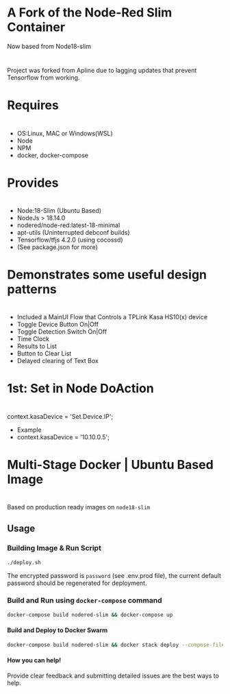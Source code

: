 #
# A Fork of the Node-Red Slim Container
 Now based from Node18-slim
#
 Project was forked from Apline due to lagging updates that prevent Tensorflow from working.  

#
# Requires
#
* OS:Linux, MAC or Windows(WSL)
* Node 
* NPM
* docker, docker-compose

#
# Provides
#
* Node:18-Slim (Ubuntu Based)
* NodeJs > 18.14.0  
* nodered/node-red:latest-18-minimal
* apt-utils (Uninterrupted debconf builds)
* Tensorflow/tfjs 4.2.0 (using cocossd)
* (See package.json for more)

#
#  Demonstrates some useful design patterns 
#
* Included a MainUI Flow that Controls a TPLink Kasa HS10(x) device
* Toggle Device Button On|Off
* Toggle Detection Switch On|Off
* Time Clock 
* Results to List
* Button to Clear List
* Delayed clearing of Text Box

#
# 1st: Set in Node DoAction
#
context.kasaDevice = 'Set.Device.IP'; 
* Example
* context.kasaDevice = '10.10.0.5'; 

#
# Multi-Stage Docker | Ubuntu Based Image
#
Based on production ready images on `node18-slim`

## Usage
### Building Image & Run Script

```bash
./deploy.sh
```
The encrypted password is `password` (see .env.prod file), the current default password should be regenerated for deployment.

### Build and Run using `docker-compose` command

```bash
docker-compose build nodered-slim && docker-compose up
```

#### Build and Deploy to Docker Swarm
```bash
docker-compose build nodered-slim && docker stack deploy --compose-file docker-compose.yml wuttech
```
#### How you can help!
Provide clear feedback and submitting detailed issues are the best ways to help.